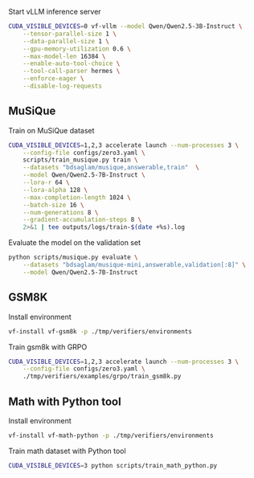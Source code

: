 Start vLLM inference server
```sh
CUDA_VISIBLE_DEVICES=0 vf-vllm --model Qwen/Qwen2.5-3B-Instruct \
    --tensor-parallel-size 1 \
    --data-parallel-size 1 \
    --gpu-memory-utilization 0.6 \
    --max-model-len 16384 \
    --enable-auto-tool-choice \
    --tool-call-parser hermes \
    --enforce-eager \
    --disable-log-requests
```

## MuSiQue

Train on MuSiQue dataset
```sh
CUDA_VISIBLE_DEVICES=1,2,3 accelerate launch --num-processes 3 \
    --config-file configs/zero3.yaml \
    scripts/train_musique.py train \
    --datasets "bdsaglam/musique,answerable,train"  \
    --model Qwen/Qwen2.5-7B-Instruct \
    --lora-r 64 \
    --lora-alpha 128 \
    --max-completion-length 1024 \
    --batch-size 16 \
    --num-generations 8 \
    --gradient-accumulation-steps 8 \
    2>&1 | tee outputs/logs/train-$(date +%s).log
```

Evaluate the model on the validation set
```sh
python scripts/musique.py evaluate \
    --datasets "bdsaglam/musique-mini,answerable,validation[:8]" \
    --model Qwen/Qwen2.5-7B-Instruct 
```


## GSM8K

Install environment
```sh
vf-install vf-gsm8k -p ./tmp/verifiers/environments
```

Train gsm8k with GRPO
```sh
CUDA_VISIBLE_DEVICES=1,2,3 accelerate launch --num-processes 3 \
    --config-file configs/zero3.yaml \
    ./tmp/verifiers/examples/grpo/train_gsm8k.py
```

## Math with Python tool

Install environment
```sh
vf-install vf-math-python -p ./tmp/verifiers/environments
```

Train math dataset with Python tool
```sh
CUDA_VISIBLE_DEVICES=3 python scripts/train_math_python.py
```